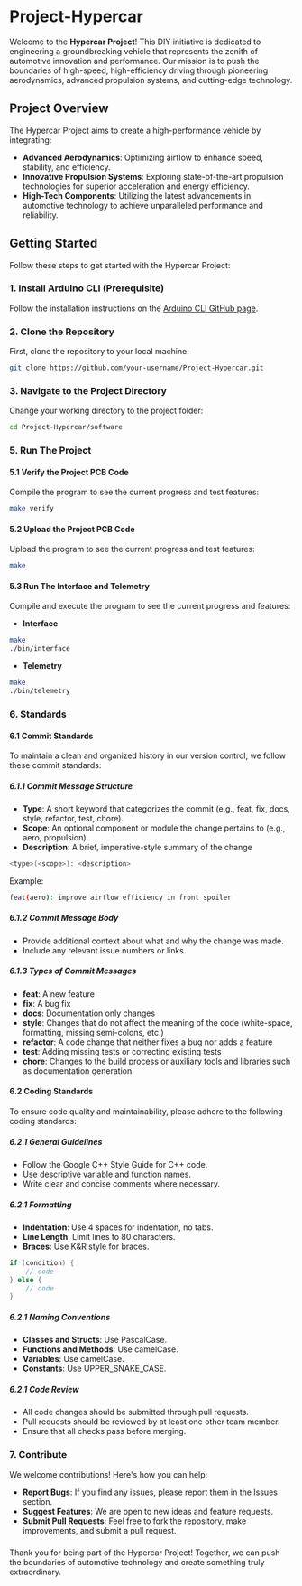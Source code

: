 # Project-Hypercar

Welcome to the **Hypercar Project**! This DIY initiative is dedicated to engineering a groundbreaking vehicle that represents the zenith of automotive innovation and performance. Our mission is to push the boundaries of high-speed, high-efficiency driving through pioneering aerodynamics, advanced propulsion systems, and cutting-edge technology.

## Project Overview

The Hypercar Project aims to create a high-performance vehicle by integrating:

- **Advanced Aerodynamics**: Optimizing airflow to enhance speed, stability, and efficiency.
- **Innovative Propulsion Systems**: Exploring state-of-the-art propulsion technologies for superior acceleration and energy efficiency.
- **High-Tech Components**: Utilizing the latest advancements in automotive technology to achieve unparalleled performance and reliability.

## Getting Started

Follow these steps to get started with the Hypercar Project:

### 1. Install Arduino CLI (Prerequisite)

Follow the installation instructions on the [Arduino CLI GitHub page](https://arduino.github.io/arduino-cli/0.19/installation/).

### 2. Clone the Repository

First, clone the repository to your local machine:

```bash
git clone https://github.com/your-username/Project-Hypercar.git
```

### 3. Navigate to the Project Directory

Change your working directory to the project folder:

```bash
cd Project-Hypercar/software
```

### 5. Run The Project
#### 5.1 Verify the Project PCB Code

Compile the program to see the current progress and test features:

```bash
make verify
```

#### 5.2 Upload the Project PCB Code

Upload the program to see the current progress and test features:

```bash
make
```

#### 5.3 Run The Interface and Telemetry

Compile and execute the program to see the current progress and features:

- **Interface**

```bash
make
./bin/interface
```

- **Telemetry**

```bash
make
./bin/telemetry
```
### 6. Standards
#### 6.1 Commit Standards

To maintain a clean and organized history in our version control, we follow these commit standards:

##### 6.1.1 Commit Message Structure

- **Type**: A short keyword that categorizes the commit (e.g., feat, fix, docs, style, refactor, test, chore).
- **Scope**: An optional component or module the change pertains to (e.g., aero, propulsion).
- **Description**: A brief, imperative-style summary of the change

```bash
<type>(<scope>): <description> 
```

Example:
```bash
feat(aero): improve airflow efficiency in front spoiler
```

##### 6.1.2 Commit Message Body

- Provide additional context about what and why the change was made.
- Include any relevant issue numbers or links.

##### 6.1.3 Types of Commit Messages

- **feat**: A new feature
- **fix**: A bug fix
- **docs**: Documentation only changes
- **style**: Changes that do not affect the meaning of the code (white-space, formatting, missing semi-colons, etc.)
- **refactor**: A code change that neither fixes a bug nor adds a feature
- **test**: Adding missing tests or correcting existing tests
- **chore**: Changes to the build process or auxiliary tools and libraries such as documentation generation

#### 6.2 Coding Standards

To ensure code quality and maintainability, please adhere to the following coding standards:

##### 6.2.1 General Guidelines

- Follow the Google C++ Style Guide for C++ code.
- Use descriptive variable and function names.
- Write clear and concise comments where necessary.

##### 6.2.1 Formatting

- **Indentation**: Use 4 spaces for indentation, no tabs.
- **Line Length**: Limit lines to 80 characters.
- **Braces**: Use K&R style for braces.

```cpp
if (condition) {
    // code
} else {
    // code
}
```

##### 6.2.1 Naming Conventions

- **Classes and Structs**: Use PascalCase.
- **Functions and Methods**: Use camelCase.
- **Variables**: Use camelCase.
- **Constants**: Use UPPER_SNAKE_CASE.

##### 6.2.1 Code Review

- All code changes should be submitted through pull requests.
- Pull requests should be reviewed by at least one other team member.
- Ensure that all checks pass before merging.

### 7. Contribute

We welcome contributions! Here's how you can help:

- **Report Bugs**: If you find any issues, please report them in the Issues section.
- **Suggest Features**: We are open to new ideas and feature requests.
- **Submit Pull Requests**: Feel free to fork the repository, make improvements, and submit a pull request.

###

Thank you for being part of the Hypercar Project! Together, we can push the boundaries of automotive technology and create something truly extraordinary.